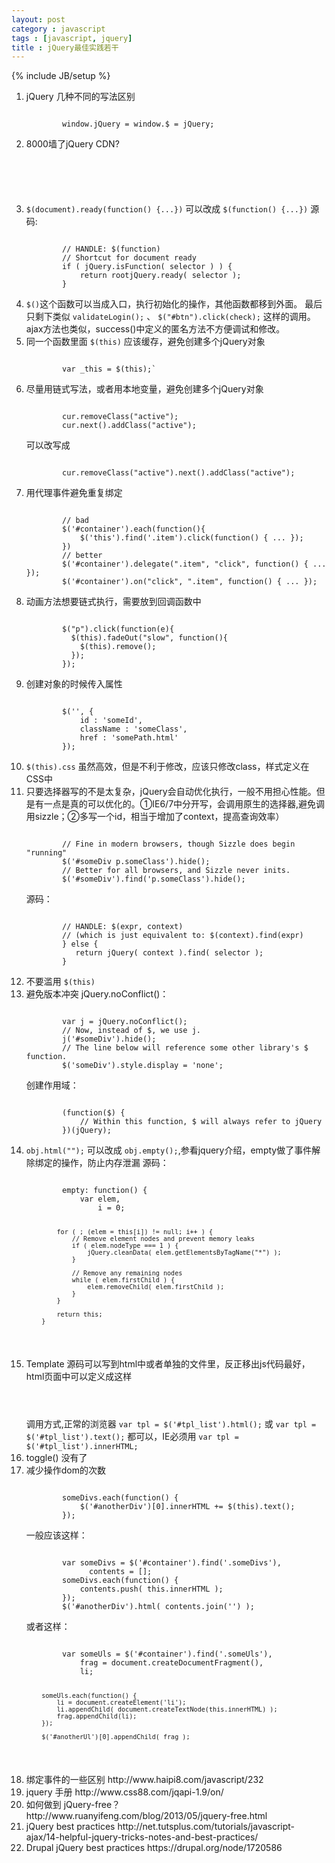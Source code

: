 ```yaml
---
layout: post
category : javascript
tags : [javascript, jquery]
title : jQuery最佳实践若干
---
```

{% include JB/setup %}

<ol>
<li>jQuery 几种不同的写法区别 
<pre><code>
        window.jQuery = window.$ = jQuery;
</pre></code>
</li>
<li>8000墙了jQuery CDN?
<pre><code>
        <!-- Grab Google CDN jQuery. fall back to local if necessary -->
        <script src="http://ajax.googleapis.com/ajax/libs/jquery/1.8.3/jquery.min.js"></script>
        <script>!window.jQuery && document.write('<script src="js/jquery-1.8.3.min.js">\x3C/script>')</script>
</pre></code>
</li>
<li><code>$(document).ready(function() {...})</code> 可以改成 <code>$(function() {...})</code>   
源码:
<pre><code>
    	// HANDLE: $(function)
		// Shortcut for document ready
		if ( jQuery.isFunction( selector ) ) {
			return rootjQuery.ready( selector );
		}
</pre></code>
</li>
<li><code>$()</code>这个函数可以当成入口，执行初始化的操作，其他函数都移到外面。  
最后只剩下类似 <code>validateLogin();</code> 、 <code>$("#btn").click(check);</code> 这样的调用。  
ajax方法也类似，success()中定义的匿名方法不方便调试和修改。

</li>
<li>同一个函数里面 <code>$(this)</code> 应该缓存，避免创建多个jQuery对象  
<pre><code>
        var _this = $(this);`
</pre></code>
</li>
<li>尽量用链式写法，或者用本地变量，避免创建多个jQuery对象  
<pre><code>
        cur.removeClass("active");
        cur.next().addClass("active");
</pre></code>
可以改写成
<pre><code>
        cur.removeClass("active").next().addClass("active");
</pre></code>
</li>
<li>用代理事件避免重复绑定
<pre><code>
        // bad
        $('#container').each(function(){
            $('this').find('.item').click(function() { ... });
        })
        // better
        $('#container').delegate(".item", "click", function() { ... });
        $('#container').on("click", ".item", function() { ... });
</pre></code>
</li>
<li>动画方法想要链式执行，需要放到回调函数中
<pre><code>
        $("p").click(function(e){
          $(this).fadeOut("slow", function(){
            $(this).remove();
          });
        });
</pre></code>
</li>
<li>创建对象的时候传入属性
<pre><code>
        $('</a>', {
            id : 'someId',
            className : 'someClass',
            href : 'somePath.html'
        });
</pre></code>
</li>
<li><code>$(this).css</code> 虽然高效，但是不利于修改，应该只修改class，样式定义在CSS中


</li>
<li>只要选择器写的不是太复杂，jQuery会自动优化执行，一般不用担心性能。但是有一点是真的可以优化的。①IE6/7中分开写，会调用原生的选择器,避免调用sizzle；②多写一个id，相当于增加了context，提高查询效率）
<pre><code>
		// Fine in modern browsers, though Sizzle does begin "running"
		$('#someDiv p.someClass').hide();
		// Better for all browsers, and Sizzle never inits.
		$('#someDiv').find('p.someClass').hide();	
</pre></code>
源码：
<pre><code>
		// HANDLE: $(expr, context)
		// (which is just equivalent to: $(context).find(expr)
		} else {
		   return jQuery( context ).find( selector );
		}
</pre></code>
</li>
<li>不要滥用 <code>$(this)</code>

</li>
<li>避免版本冲突  
jQuery.noConflict()：  
<pre><code>
        var j = jQuery.noConflict();
        // Now, instead of $, we use j. 
        j('#someDiv').hide();
        // The line below will reference some other library's $ function.
        $('someDiv').style.display = 'none';
</pre></code>
创建作用域：  
<pre><code>
        (function($) {
            // Within this function, $ will always refer to jQuery
        })(jQuery);
</pre></code>
</li>
<li><code>obj.html("");</code> 可以改成 <code>obj.empty();</code>,参看jquery介绍，empty做了事件解除绑定的操作，防止内存泄漏
源码：
<pre><code>
        empty: function() {
        	var elem,
    			i = 0;
    
    		for ( ; (elem = this[i]) != null; i++ ) {
    			// Remove element nodes and prevent memory leaks
    			if ( elem.nodeType === 1 ) {
    				jQuery.cleanData( elem.getElementsByTagName("*") );
    			}
    
    			// Remove any remaining nodes
    			while ( elem.firstChild ) {
    				elem.removeChild( elem.firstChild );
    			}
    		}
    
    		return this;
	    }
</pre></code>
</li>
<li>Template 源码可以写到html中或者单独的文件里，反正移出js代码最好， html页面中可以定义成这样  
<pre><code>
        <script id="tpl_list" type="text/template">  
            <ul>  
            <tpl for=".">  
            	<li class="book">  
        			<img alt="bookcover" src="bookcover/book1.jpg" />  
        			<div class="bookId none">{bookId}</div>  
        			<div class="bookName">{bookName}</div>  
        			<div class="authors">{authors}</div>  
        			<div class="borrowBtn">加入借阅篮</div>  
        			</li>  
        		</tpl>  
        	</ul>  
        </script>
</pre></code>
调用方式,正常的浏览器 <code>var tpl = $('#tpl_list').html();</code> 或 <code>var tpl = $('#tpl_list').text();</code> 都可以，IE必须用 <code>var tpl = $('#tpl_list').innerHTML;</code>  

</li>
<li>toggle() 没有了

</li>
<li>减少操作dom的次数  
<pre><code>
        someDivs.each(function() {
            $('#anotherDiv')[0].innerHTML += $(this).text();
        });
</pre></code>
一般应该这样：
<pre><code>
        var someDivs = $('#container').find('.someDivs'),
              contents = [];        
        someDivs.each(function() {
            contents.push( this.innerHTML );
        });
        $('#anotherDiv').html( contents.join('') );
</pre></code>
或者这样：  
<pre><code>
        var someUls = $('#container').find('.someUls'),
            frag = document.createDocumentFragment(),
        	li;
        	
        someUls.each(function() {
        	li = document.createElement('li');
        	li.appendChild( document.createTextNode(this.innerHTML) );
        	frag.appendChild(li);
        });
        
        $('#anotherUl')[0].appendChild( frag );
</pre></code>
</li>
<li>绑定事件的一些区别 http://www.haipi8.com/javascript/232 
</li>
<li>jquery 手册 http://www.css88.com/jqapi-1.9/on/
</li>
<li>如何做到 jQuery-free？ http://www.ruanyifeng.com/blog/2013/05/jquery-free.html
</li>
<li>jQuery best practices http://net.tutsplus.com/tutorials/javascript-ajax/14-helpful-jquery-tricks-notes-and-best-practices/
</li>
<li>Drupal jQuery best practices https://drupal.org/node/1720586
</ol>